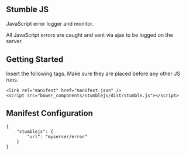 ## Stumble JS

JavaScript error logger and monitor. 

All JavaScript errors are caught and sent via ajax to be logged on the server.

## Getting Started

Insert the following tags. Make sure they are placed before any other JS runs.

    <link rel="manifest" href="manifest.json" />
	<script src="bower_components/stumblejs/dist/stumble.js"></script>

## Manifest Configuration

    {
        "stumblejs": {
            "url": "myserver/error"
        }
    } 